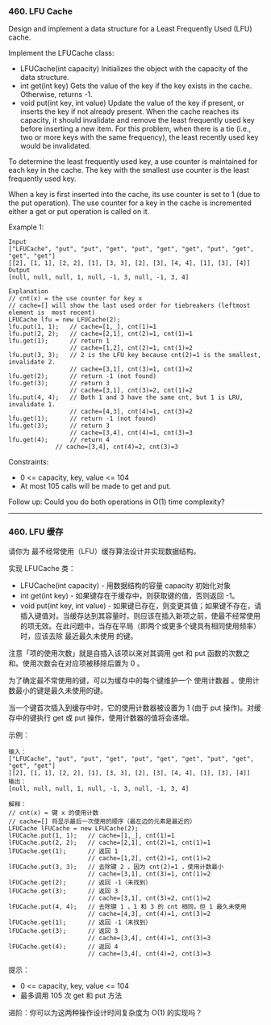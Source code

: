### 460. LFU Cache
Design and implement a data structure for a Least Frequently Used (LFU) cache.

Implement the LFUCache class:
* LFUCache(int capacity) Initializes the object with the capacity of the data structure.
* int get(int key) Gets the value of the key if the key exists in the cache. Otherwise, returns -1.
* void put(int key, int value) Update the value of the key if present, or inserts the key if not already present. When the cache reaches its capacity, it should invalidate and remove the least frequently used key before inserting a new item. For this problem, when there is a tie (i.e., two or more keys with the same frequency), the least recently used key would be invalidated.

To determine the least frequently used key, a use counter is maintained for each key in the cache. The key with the smallest use counter is the least frequently used key.

When a key is first inserted into the cache, its use counter is set to 1 (due to the put operation). The use counter for a key in the cache is incremented either a get or put operation is called on it.



Example 1:

	Input
	["LFUCache", "put", "put", "get", "put", "get", "get", "put", "get", "get", "get"]
	[[2], [1, 1], [2, 2], [1], [3, 3], [2], [3], [4, 4], [1], [3], [4]]
	Output
	[null, null, null, 1, null, -1, 3, null, -1, 3, 4]

	Explanation
	// cnt(x) = the use counter for key x
	// cache=[] will show the last used order for tiebreakers (leftmost element is  most recent)
	LFUCache lfu = new LFUCache(2);
	lfu.put(1, 1);   // cache=[1,_], cnt(1)=1
	lfu.put(2, 2);   // cache=[2,1], cnt(2)=1, cnt(1)=1
	lfu.get(1);      // return 1
					 // cache=[1,2], cnt(2)=1, cnt(1)=2
	lfu.put(3, 3);   // 2 is the LFU key because cnt(2)=1 is the smallest, invalidate 2.
					 // cache=[3,1], cnt(3)=1, cnt(1)=2
	lfu.get(2);      // return -1 (not found)
	lfu.get(3);      // return 3
					 // cache=[3,1], cnt(3)=2, cnt(1)=2
	lfu.put(4, 4);   // Both 1 and 3 have the same cnt, but 1 is LRU, invalidate 1.
					 // cache=[4,3], cnt(4)=1, cnt(3)=2
	lfu.get(1);      // return -1 (not found)
	lfu.get(3);      // return 3
					 // cache=[3,4], cnt(4)=1, cnt(3)=3
	lfu.get(4);      // return 4
                 // cache=[3,4], cnt(4)=2, cnt(3)=3



Constraints:
* 0 <= capacity, key, value <= 104
* At most 105 calls will be made to get and put.


Follow up: Could you do both operations in O(1) time complexity?


--------------------------------------------

### 460. LFU 缓存
请你为 最不经常使用（LFU）缓存算法设计并实现数据结构。

实现 LFUCache 类：
* LFUCache(int capacity) - 用数据结构的容量 capacity 初始化对象
* int get(int key) - 如果键存在于缓存中，则获取键的值，否则返回 -1。
* void put(int key, int value) - 如果键已存在，则变更其值；如果键不存在，请插入键值对。当缓存达到其容量时，则应该在插入新项之前，使最不经常使用的项无效。在此问题中，当存在平局（即两个或更多个键具有相同使用频率）时，应该去除 最近最久未使用 的键。

注意「项的使用次数」就是自插入该项以来对其调用 get 和 put 函数的次数之和。使用次数会在对应项被移除后置为 0 。

为了确定最不常使用的键，可以为缓存中的每个键维护一个 使用计数器 。使用计数最小的键是最久未使用的键。

当一个键首次插入到缓存中时，它的使用计数器被设置为 1 (由于 put 操作)。对缓存中的键执行 get 或 put 操作，使用计数器的值将会递增。



示例：

	输入：
	["LFUCache", "put", "put", "get", "put", "get", "get", "put", "get", "get", "get"]
	[[2], [1, 1], [2, 2], [1], [3, 3], [2], [3], [4, 4], [1], [3], [4]]
	输出：
	[null, null, null, 1, null, -1, 3, null, -1, 3, 4]

	解释：
	// cnt(x) = 键 x 的使用计数
	// cache=[] 将显示最后一次使用的顺序（最左边的元素是最近的）
	LFUCache lFUCache = new LFUCache(2);
	lFUCache.put(1, 1);   // cache=[1,_], cnt(1)=1
	lFUCache.put(2, 2);   // cache=[2,1], cnt(2)=1, cnt(1)=1
	lFUCache.get(1);      // 返回 1
						  // cache=[1,2], cnt(2)=1, cnt(1)=2
	lFUCache.put(3, 3);   // 去除键 2 ，因为 cnt(2)=1 ，使用计数最小
						  // cache=[3,1], cnt(3)=1, cnt(1)=2
	lFUCache.get(2);      // 返回 -1（未找到）
	lFUCache.get(3);      // 返回 3
						  // cache=[3,1], cnt(3)=2, cnt(1)=2
	lFUCache.put(4, 4);   // 去除键 1 ，1 和 3 的 cnt 相同，但 1 最久未使用
						  // cache=[4,3], cnt(4)=1, cnt(3)=2
	lFUCache.get(1);      // 返回 -1（未找到）
	lFUCache.get(3);      // 返回 3
						  // cache=[3,4], cnt(4)=1, cnt(3)=3
	lFUCache.get(4);      // 返回 4
						  // cache=[3,4], cnt(4)=2, cnt(3)=3



提示：
* 0 <= capacity, key, value <= 104
* 最多调用 105 次 get 和 put 方法



进阶：你可以为这两种操作设计时间复杂度为 O(1) 的实现吗？
